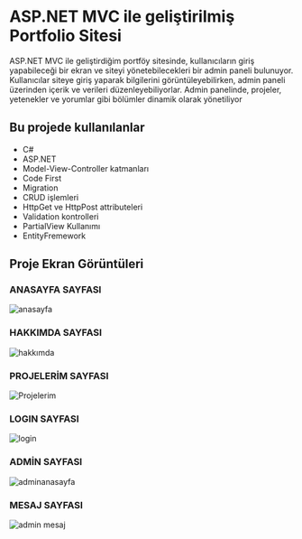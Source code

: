 # **ASP.NET MVC ile geliştirilmiş Portfolio Sitesi**

ASP.NET MVC ile geliştirdiğim portföy sitesinde, kullanıcıların giriş
yapabileceği bir ekran ve siteyi yönetebilecekleri bir admin paneli
bulunuyor. Kullanıcılar siteye giriş yaparak bilgilerini görüntüleyebilirken,
admin paneli üzerinden içerik ve verileri düzenleyebiliyorlar. Admin
panelinde, projeler, yetenekler ve yorumlar gibi bölümler dinamik olarak
yönetiliyor

## **Bu projede kullanılanlar**

* C#
* ASP.NET
* Model-View-Controller katmanları
* Code First
* Migration
* CRUD işlemleri
* HttpGet ve HttpPost attributeleri
* Validation kontrolleri
* PartialView Kullanımı
* EntityFremework



## Proje Ekran Görüntüleri 

### ANASAYFA SAYFASI 
![anasayfa](https://github.com/user-attachments/assets/54bf6fab-7f18-409b-b6e2-dd63828929bd)
### HAKKIMDA SAYFASI  
![hakkımda](https://github.com/user-attachments/assets/812eb5e9-56e3-429c-adad-797e48a61bd8)
### PROJELERİM SAYFASI  
![Projelerim](https://github.com/user-attachments/assets/1e134307-5fab-484c-a68e-d960c1c11a8d)
### LOGIN SAYFASI  
![login](https://github.com/user-attachments/assets/4f1cd034-e439-45f2-85bf-b2323abb15e9)
### ADMİN SAYFASI  
![adminanasayfa](https://github.com/user-attachments/assets/6e68dfca-4e1c-42ed-aa7f-e8d05a3fe43a)
### MESAJ SAYFASI  
![admin mesaj](https://github.com/user-attachments/assets/6f604cee-c5a0-4aee-91cc-fc4ef0eeb03c)


